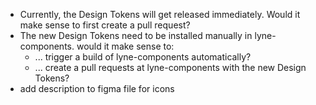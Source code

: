 - Currently, the Design Tokens will get released immediately. Would it make sense to first create a pull request?
- The new Design Tokens need to be installed manually in lyne-components. would it make sense to:
  - ... trigger a build of lyne-components automatically?
  - ... create a pull requests at lyne-components with the new Design Tokens?
- add description to figma file for icons
